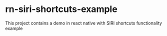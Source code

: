 # rn-siri-shortcuts-example
This project contains a demo in react native with SIRI shortcuts functionality example
